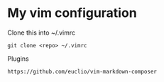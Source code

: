 # My vim configuration

Clone this into ~/.vimrc

    git clone <repo> ~/.vimrc


Plugins

    https://github.com/euclio/vim-markdown-composer
